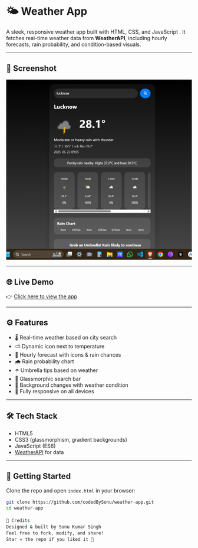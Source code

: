 # 🌤️ Weather App

A sleek, responsive weather app built with HTML, CSS, and JavaScript .
It fetches real-time weather data from **WeatherAPI**, including hourly forecasts, rain probability, and condition-based visuals.

---

## 📸 Screenshot

![Weather App Screenshot](screenshot.png)


---

## 🌐 Live Demo

👉 [Click here to view the app](https://codedBySonu.github.io/weather-app)

---

## ⚙️ Features

- 🌡️ Real-time weather based on city search
- ⛅ Dynamic icon next to temperature
- 📅 Hourly forecast with icons & rain chances
- 🌧️ Rain probability chart
- ☂️ Umbrella tips based on weather
- 💠 Glassmorphic search bar
- 🎨 Background changes with weather condition
- 📱 Fully responsive on all devices

---

## 🛠 Tech Stack

- HTML5
- CSS3 (glassmorphism, gradient backgrounds)
- JavaScript (ES6)
- [WeatherAPI](https://www.weatherapi.com/) for data

---

## 🚀 Getting Started

Clone the repo and open `index.html` in your browser:

```bash
git clone https://github.com/codedBySonu/weather-app.git
cd weather-app

🙌 Credits
Designed & built by Sonu Kumar Singh
Feel free to fork, modify, and share!
Star ⭐ the repo if you liked it 🙂
